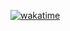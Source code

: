[![wakatime](https://wakatime.com/badge/github/thomasabishop/ts-kata.svg)](https://wakatime.com/badge/github/thomasabishop/ts-kata)

